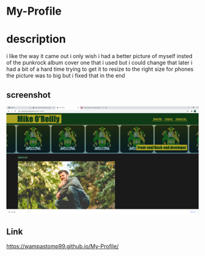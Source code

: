 # My-Profile

# description
i like the way it came out i only wish i had a better picture of myself insted of the punkrock album cover one that i used but i could change that later 
i had a bit of a hard time trying to get it to resize to the right size for phones the picture was to big but i fixed that in the end 

## screenshot
![](assets/photos/screenshot.png)



## Link
https://wampastomp99.github.io/My-Profile/
